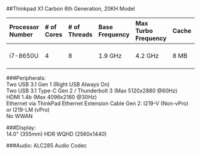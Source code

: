 ##Thinkpad X1 Carbon 6th Generation, 20KH Model

| Processor Number | # of Cores | # of Threads | Base Frequency | Max Turbo Frequency | Cache | Memory Types | Graphics |
|:--|:--|:--|:--|:--|:--|:--|:--|
| i7-8650U | 4 | 8 | 1.9 GHz | 4.2 GHz | 8 MB | LPDDR3-2133 | Intel UHD 620 |

###Peripherals:  
Two USB 3.1 Gen 1 (Right USB Always On)  
Two USB 3.1 Type-C Gen 2 / Thunderbolt 3 (Max 5120x2880 @60Hz)  
HDMI 1.4b (Max 4096x2160 @30Hz)  
Ethernet via ThinkPad Ethernet Extension Cable Gen 2: I219-V (Non-vPro) or I219-LM (vPro)  
No WWAN

###Display:  
14.0" (355mm) HDR WQHD (2560x1440)  

###Audio:
ALC285 Audio Codec  
